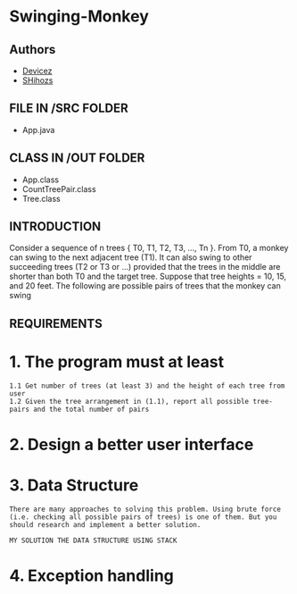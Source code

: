 # Swinging-Monkey

## Authors
- [Devicez](https://github.com/Devicez)
- [SHihozs](https://github.com/SHihozs)

## FILE IN /SRC FOLDER
- App.java

## CLASS IN /OUT FOLDER
- App.class
- CountTreePair.class
- Tree.class

## INTRODUCTION
  Consider a sequence of n trees { T0, T1, T2, T3, ..., Tn }. From T0, a monkey can swing to the next adjacent tree (T1). 
  It can also swing to other succeeding trees (T2 or T3 or ...) provided that the trees in the middle are shorter than both T0 and the target tree. 
  Suppose that tree heights = 10, 15, and 20 feet. The following are possible pairs of trees that the monkey can swing
  
 ## REQUIREMENTS
# 1. The program must at least
    1.1 Get number of trees (at least 3) and the height of each tree from user
    1.2 Given the tree arrangement in (1.1), report all possible tree-pairs and the total number of pairs
  
# 2. Design a better user interface

# 3. Data Structure
    There are many approaches to solving this problem. Using brute force (i.e. checking all possible pairs of trees) is one of them. But you should research and implement a better solution.
    
    MY SOLUTION THE DATA STRUCTURE USING STACK
    
# 4. Exception handling
    

    

  
  
